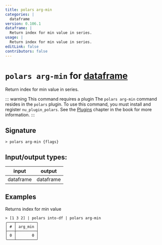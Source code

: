 ```yaml
---
title: polars arg-min
categories: |
  dataframe
version: 0.106.1
dataframe: |
  Return index for min value in series.
usage: |
  Return index for min value in series.
editLink: false
contributors: false
---
```

<!-- This file is automatically generated. Please edit the command in https://github.com/nushell/nushell instead. -->

# `polars arg-min` for [dataframe](/commands/categories/dataframe.md)

<div class='command-title'>Return index for min value in series.</div>

::: warning This command requires a plugin
The `polars arg-min` command resides in the `polars` plugin.
To use this command, you must install and register `nu_plugin_polars`.
See the [Plugins](/book/plugins.html) chapter in the book for more information.
:::


## Signature

```> polars arg-min {flags} ```


## Input/output types:

| input     | output    |
| --------- | --------- |
| dataframe | dataframe |
## Examples

Returns index for min value
```nu
> [1 3 2] | polars into-df | polars arg-min
╭───┬─────────╮
│ # │ arg_min │
├───┼─────────┤
│ 0 │       0 │
╰───┴─────────╯

```
